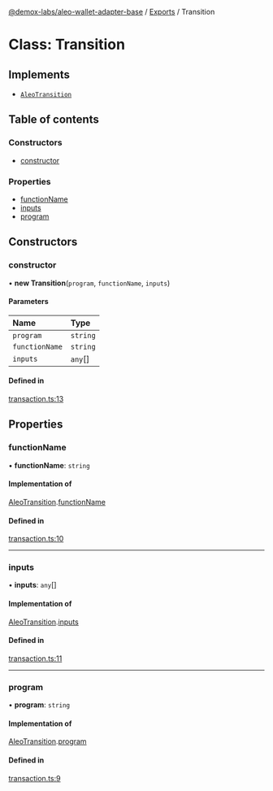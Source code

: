 [@demox-labs/aleo-wallet-adapter-base](../README.md) / [Exports](../modules.md) / Transition

# Class: Transition

## Implements

- [`AleoTransition`](../interfaces/AleoTransition.md)

## Table of contents

### Constructors

- [constructor](Transition.md#constructor)

### Properties

- [functionName](Transition.md#functionname)
- [inputs](Transition.md#inputs)
- [program](Transition.md#program)

## Constructors

### constructor

• **new Transition**(`program`, `functionName`, `inputs`)

#### Parameters

| Name | Type |
| :------ | :------ |
| `program` | `string` |
| `functionName` | `string` |
| `inputs` | `any`[] |

#### Defined in

[transaction.ts:13](https://github.com/demox-labs/aleo-wallet-adapter/blob/c12f88c/packages/core/base/transaction.ts#L13)

## Properties

### functionName

• **functionName**: `string`

#### Implementation of

[AleoTransition](../interfaces/AleoTransition.md).[functionName](../interfaces/AleoTransition.md#functionname)

#### Defined in

[transaction.ts:10](https://github.com/demox-labs/aleo-wallet-adapter/blob/c12f88c/packages/core/base/transaction.ts#L10)

___

### inputs

• **inputs**: `any`[]

#### Implementation of

[AleoTransition](../interfaces/AleoTransition.md).[inputs](../interfaces/AleoTransition.md#inputs)

#### Defined in

[transaction.ts:11](https://github.com/demox-labs/aleo-wallet-adapter/blob/c12f88c/packages/core/base/transaction.ts#L11)

___

### program

• **program**: `string`

#### Implementation of

[AleoTransition](../interfaces/AleoTransition.md).[program](../interfaces/AleoTransition.md#program)

#### Defined in

[transaction.ts:9](https://github.com/demox-labs/aleo-wallet-adapter/blob/c12f88c/packages/core/base/transaction.ts#L9)
